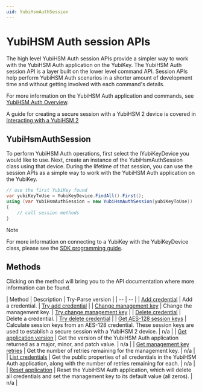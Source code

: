 ```yaml
---
uid: YubiHsmAuthSession
---
```


<!-- Copyright 2022 Yubico AB

Licensed under the Apache License, Version 2.0 (the "License");
you may not use this file except in compliance with the License.
You may obtain a copy of the License at

    http://www.apache.org/licenses/LICENSE-2.0

Unless required by applicable law or agreed to in writing, software
distributed under the License is distributed on an "AS IS" BASIS,
WITHOUT WARRANTIES OR CONDITIONS OF ANY KIND, either express or implied.
See the License for the specific language governing permissions and
limitations under the License. -->

# YubiHSM Auth session APIs

The high level YubiHSM Auth session APIs provide a simpler way to work with the YubiHSM Auth application on the YubiKey.
The YubiHSM Auth session API is a layer built on the lower level command API. Session APIs help perform YubiHSM Auth
scenarios in a shorter amount of development time and without getting involved with each command's details.

For more information on the YubiHSM Auth application and commands,
see [YubiHSM Auth Overview](xref:YubiHsmAuthOverview).

A guide for creating a secure session with a YubiHSM 2 device is covered
in [Interacting with a YubiHSM 2](xref:YubiHsmAuthInteractingYubiHsm2)

## YubiHsmAuthSession

To perform YubiHSM Auth operations, first select the IYubiKeyDevice you would like to use. Next, create an instance of
the YubiHsmAuthSession class using that device. During the lifetime of that session, you can use the session APIs as a
simple way to work with the YubiHSM Auth application on the YubiKey.

```csharp
// use the first YubiKey found
var yubiKeyToUse = YubiKeyDevice.FindAll().First();
using (var YubiHsmAuthSession = new YubiHsmAuthSession(yubiKeyToUse))
{
    // call session methods
}
```

> [!NOTE]
> For more information on connecting to a YubiKey with the YubiKeyDevice class, please see
> the [SDK programming guide](xref:UsersManualMakingAConnection).

## Methods

Clicking on the method will bring you to the API documentation where more information can be found.

| Method | Description | Try-Parse version |
| -- | -- |
| [Add credential](xref:Yubico.YubiKey.YubiHsmAuth.YubiHsmAuthSession.AddCredential(System.ReadOnlyMemory{System.Byte},Yubico.YubiKey.YubiHsmAuth.CredentialWithSecrets)) |
Add a
credential. | [Try add credential](xref:Yubico.YubiKey.YubiHsmAuth.YubiHsmAuthSession.TryAddCredential(System.ReadOnlyMemory{System.Byte},Yubico.YubiKey.YubiHsmAuth.CredentialWithSecrets,System.Nullable{System.Int32}@)) |
| [Change management key](xref:Yubico.YubiKey.YubiHsmAuth.YubiHsmAuthSession.TryChangeManagementKey(System.ReadOnlyMemory{System.Byte},System.ReadOnlyMemory{System.Byte},System.Nullable{System.Int32}@)) |
Change the management
key. | [Try change management key](xref:Yubico.YubiKey.YubiHsmAuth.YubiHsmAuthSession.TryChangeManagementKey(System.ReadOnlyMemory{System.Byte},System.ReadOnlyMemory{System.Byte},System.Nullable{System.Int32}@)) |
| [Delete credential](xref:Yubico.YubiKey.YubiHsmAuth.YubiHsmAuthSession.DeleteCredential(System.ReadOnlyMemory{System.Byte},System.String)) |
Delete a
credential. | [Try delete credential](xref:Yubico.YubiKey.YubiHsmAuth.YubiHsmAuthSession.TryDeleteCredential(System.ReadOnlyMemory{System.Byte},System.String,System.Nullable{System.Int32}@)) |
| [Get AES-128 session keys](xref:Yubico.YubiKey.YubiHsmAuth.YubiHsmAuthSession.GetAes128SessionKeys(System.String,System.ReadOnlyMemory{System.Byte},System.ReadOnlyMemory{System.Byte},System.ReadOnlyMemory{System.Byte})) |
Calculate session keys from an AES-128 credential. These session keys are used to establish a secure session with a
YubiHSM 2 device. | n/a |
| [Get application version](xref:Yubico.YubiKey.YubiHsmAuth.YubiHsmAuthSession.GetApplicationVersion) | Get the version
of the YubiHSM Auth application returned as a major, minor, and patch value. | n/a |
| [Get management key retries](xref:Yubico.YubiKey.YubiHsmAuth.YubiHsmAuthSession.GetManagementKeyRetries) | Get the
number of retries remaining for the management key. | n/a |
| [List credentials](xref:Yubico.YubiKey.YubiHsmAuth.YubiHsmAuthSession.ListCredentials) | Get the public properties of
all credentials in the YubiHSM Auth application, along with the number of retries remaining for each. | n/a |
| [Reset application](xref:Yubico.YubiKey.YubiHsmAuth.YubiHsmAuthSession.ResetApplication) | Reset the YubiHSM Auth
application, which will delete all credentials and set the management key to its default value (all zeros). | n/a |